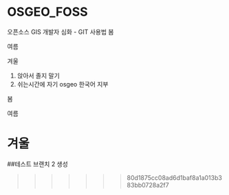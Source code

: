 # OSGEO_FOSS
오픈소스 GIS 개발자 심화 - GIT 사용법
봄

여름

겨울
1. 앉아서 졸지 말기
2. 쉬는시간에 자기
osgeo 한국어 지부

봄

여름

겨울
=======

##테스트 브랜치 2 생성
>>>>>>> 80d1875cc08ad6d1baf8a1a013b383bb0728a2f7
